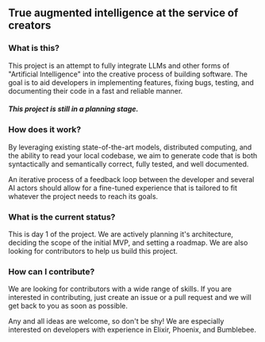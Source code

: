 ## True augmented intelligence at the service of creators

### What is this?
This project is an attempt to fully integrate LLMs and other forms of "Artificial 
Intelligence" into the creative process of building software. The goal is to aid developers in implementing features, fixing bugs, testing, and documenting their code in a fast and reliable manner.
#### _This project is still in a planning stage._

### How does it work?
By leveraging existing state-of-the-art models, distributed computing, and the ability to read your local codebase, we aim to generate code that is both syntactically and semantically correct, fully tested, and well documented.

An iterative process of a feedback loop between the developer and several AI actors should allow for a fine-tuned experience that is tailored to fit whatever the project needs to reach its goals.

### What is the current status?
This is day 1 of the project. We are actively planning it's architecture, deciding the scope of the initial MVP, and setting a roadmap. We are also looking for contributors to help us build this project.

### How can I contribute?
We are looking for contributors with a wide range of skills. If you are interested in contributing, just create an issue or a pull request and we will get back to you as soon as possible.

Any and all ideas are welcome, so don't be shy! We are especially interested on developers with experience in Elixir, Phoenix, and Bumblebee.
